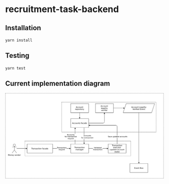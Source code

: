# recruitment-task-backend

## Installation 

`yarn install`

## Testing

`yarn test`

## Current implementation diagram

![](./diag.png)